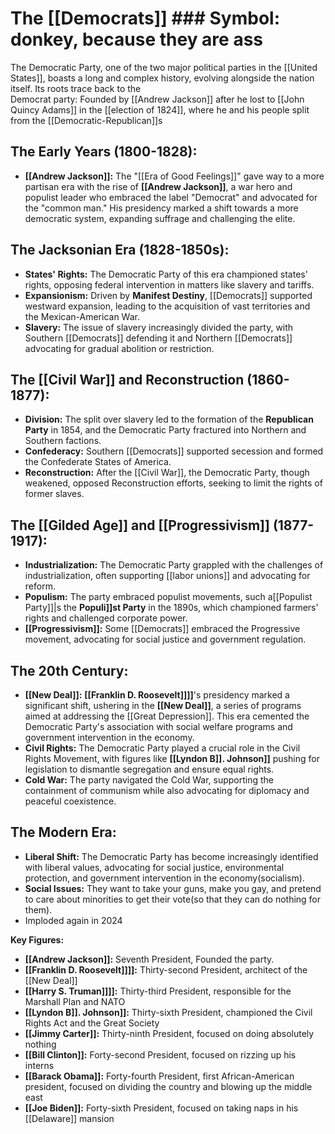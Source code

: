 # The [[Democrats]] ### Symbol: donkey, because they are ass
The Democratic Party, one of the two major political parties in the [[United States]], boasts a long and complex history, evolving alongside the nation itself. Its roots trace back to the \
Democrat party: Founded by [[Andrew Jackson]] after he lost to [[John Quincy Adams]] in the [[election of 1824]], where he and his people split from the [[Democratic-Republican]]s


## **The Early Years (1800-1828):**

* **[[Andrew Jackson]]:** The "[[Era of Good Feelings]]" gave way to a more partisan era with the rise of **[[Andrew Jackson]]**, a war hero and populist leader who embraced the label "Democrat" and advocated for the "common man." His presidency marked a shift towards a more democratic system, expanding suffrage and challenging the elite.

## **The Jacksonian Era (1828-1850s):**

* **States' Rights:** The Democratic Party of this era championed states' rights, opposing federal intervention in matters like slavery and tariffs.
* **Expansionism:**  Driven by **Manifest Destiny**, [[Democrats]] supported westward expansion, leading to the acquisition of vast territories and the Mexican-American War.
* **Slavery:** The issue of slavery increasingly divided the party, with Southern [[Democrats]] defending it and Northern [[Democrats]] advocating for gradual abolition or restriction.

## **The [[Civil War]] and Reconstruction (1860-1877):**

* **Division:** The split over slavery led to the formation of the **Republican Party** in 1854, and the Democratic Party fractured into Northern and Southern factions.
* **Confederacy:**  Southern [[Democrats]] supported secession and formed the Confederate States of America.
* **Reconstruction:** After the [[Civil War]], the Democratic Party, though weakened, opposed Reconstruction efforts, seeking to limit the rights of former slaves.

## **The [[Gilded Age]] and [[Progressivism]] (1877-1917):**

* **Industrialization:** The Democratic Party grappled with the challenges of industrialization, often supporting [[labor unions]] and advocating for reform.
* **Populism:** The party embraced populist movements, such a[[Populist Party]]|s the **Populi]]st Party** in the 1890s, which championed farmers' rights and challenged corporate power.
* **[[Progressivism]]:**  Some [[Democrats]] embraced the Progressive movement, advocating for social justice and government regulation.

## **The 20th Century:**

* **[[New Deal]]:** **[[Franklin D. Roosevelt]]]]**'s presidency marked a significant shift, ushering in the **[[New Deal]]**, a series of programs aimed at addressing the [[Great Depression]]. This era cemented the Democratic Party's association with social welfare programs and government intervention in the economy.
* **Civil Rights:**  The Democratic Party played a crucial role in the Civil Rights Movement, with figures like **[[Lyndon B]]. Johnson]]** pushing for legislation to dismantle segregation and ensure equal rights.
* **Cold War:**  The party navigated the Cold War, supporting the containment of communism while also advocating for diplomacy and peaceful coexistence.

## **The Modern Era:**

* **Liberal Shift:** The Democratic Party has become increasingly identified with liberal values, advocating for social justice, environmental protection, and government intervention in the economy(socialism).
* **Social Issues:** They want to take your guns, make you gay, and pretend to care about minorities to get their vote(so that they can do nothing for them).
* Imploded again in 2024

**Key Figures:**

* **[[Andrew Jackson]]:** Seventh President, Founded the party.
* **[[Franklin D. Roosevelt]]]]:** Thirty-second President, architect of the [[New Deal]]
* **[[Harry S. Truman]]]]:** Thirty-third President, responsible for the Marshall Plan and NATO
* **[[Lyndon B]]. Johnson]]:** Thirty-sixth President, championed the Civil Rights Act and the Great Society
* **[[Jimmy Carter]]:** Thirty-ninth President, focused on doing absolutely nothing
* **[[Bill Clinton]]:** Forty-second President, focused on rizzing up his interns
* **[[Barack Obama]]:** Forty-fourth President, first African-American president, focused on dividing the country and blowing up the middle east
* **[[Joe Biden]]:** Forty-sixth President, focused on taking naps in his [[Delaware]] mansion
